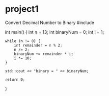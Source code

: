 # project1
Convert Decimal Number to Binary
#include <iostream>

int main() {
    int n = 13;
    int binaryNum = 0;
    int i = 1;

    while (n != 0) {
        int remainder = n % 2;
        n /= 2;
        binaryNum += remainder * i;
        i *= 10;
    }

    std::cout << "binary = " << binaryNum;

    return 0;
}
